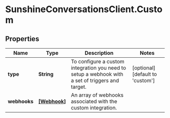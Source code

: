 # SunshineConversationsClient.Custom

## Properties

Name | Type | Description | Notes
------------ | ------------- | ------------- | -------------
**type** | **String** | To configure a custom integration you need to setup a webhook with a set of triggers and target.  | [optional] [default to &#39;custom&#39;]
**webhooks** | [**[Webhook]**](Webhook.md) | An array of webhooks associated with the custom integration. | 


